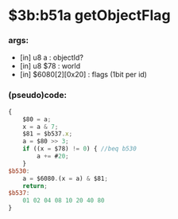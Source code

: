 ﻿
# $3b:b51a getObjectFlag


### args:
+	[in] u8 a : objectId?
+	[in] u8 $78 : world
+	[in] $6080[2][0x20] : flags (1bit per id)

### (pseudo)code:
```js
{
	$80 = a;
	x = a & 7;
	$81 = $b537.x;
	a = $80 >> 3;
	if ((x = $78) != 0) { //beq b530
		a += #20;
	}
$b530:
	a = $6080.(x = a) & $81;
	return;
$b537:
	01 02 04 08 10 20 40 80
}
```



